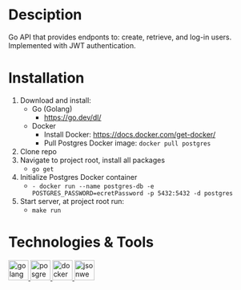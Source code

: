 # Desciption
Go API that provides endponts to: create, retrieve, and log-in users. </br>
Implemented with JWT authentication.

# Installation
1. Download and install:
   - Go (Golang)
     - https://go.dev/dl/
   - Docker
     - Install Docker: https://docs.docker.com/get-docker/
     - Pull Postgres Docker image: ```docker pull postgres```
2. Clone repo
3. Navigate to project root, install all packages
   - ```go get```
4. Initialize Postgres Docker container
   - ```- docker run --name postgres-db -e POSTGRES_PASSWORD=ecretPassword -p 5432:5432 -d postgres```
5. Start server, at project root run:
   - ```make run```

# Technologies & Tools
<a href="https://go.dev/" target="_blank" rel="noreferrer">
  <img
    src="https://cdn.jsdelivr.net/gh/devicons/devicon/icons/go/go-original-wordmark.svg"
    width="40"
    height="40"
    alt="golang"
  />
</a>
<a href="https://www.postgresql.org/" target="_blank" rel="noreferrer">
  <img
    src="https://cdn.jsdelivr.net/gh/devicons/devicon/icons/postgresql/postgresql-original-wordmark.svg"
    width="40"
    height="40"
    alt="posgres"
  />
</a>
<a href="https://www.docker.com/" target="_blank" rel="noreferrer">
  <img
    src="https://cdn.jsdelivr.net/gh/devicons/devicon/icons/docker/docker-plain-wordmark.svg"
    alt="docker"
    width="40"
    height="40"
  />
</a>
<a href="https://jwt.io/" target="_blank" rel="noreferrer">
  <img
    src="https://jwt.io/img/favicon/apple-icon-72x72.png"
    width="40"
    height="40"
    alt="jsonwebtoken"
  />
</a>
